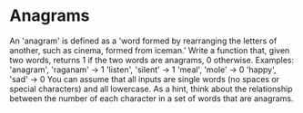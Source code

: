 # Anagrams
An 'anagram' is defined as a 'word formed by rearranging the letters of another,  such as cinema, formed from iceman.' Write a function that, given two words, returns 1 if the two words are anagrams, 0  otherwise.
Examples:
'anagram', 'raganam' -> 1
'listen', 'silent' -> 1
'meal', 'mole' -> 0
'happy', 'sad' -> 0
You can assume that all inputs are single words (no spaces or special characters) 
and all lowercase. As a hint, think about the relationship between the number of 
each character in a set of words that are anagrams.

